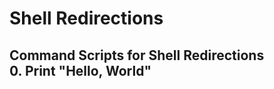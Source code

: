 <h1>Shell Redirections</h1>

<h2>Command Scripts for Shell Redirections<h/2>

<section>
0. Print "Hello, World"
